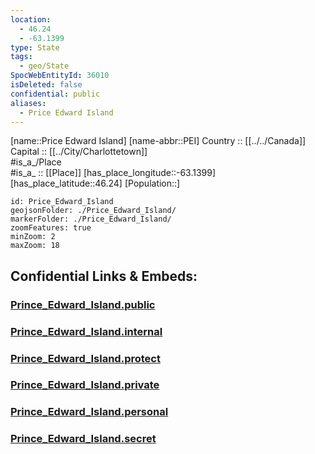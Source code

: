 ```yaml
---
location:
  - 46.24
  - -63.1399
type: State
tags:
  - geo/State
SpocWebEntityId: 36010
isDeleted: false
confidential: public
aliases:
  - Price Edward Island
---
```



[name::Price Edward Island] 
[name-abbr::PEI] 
Country :: [[../../Canada]]  
Capital :: [[../City/Charlottetown]]  
#is_a_/Place  
#is_a_ :: [[Place]] 
[has_place_longitude::-63.1399] 
[has_place_latitude::46.24] 
[Population::] 



```leaflet
id: Price_Edward_Island
geojsonFolder: ./Price_Edward_Island/
markerFolder: ./Price_Edward_Island/
zoomFeatures: true 
minZoom: 2 
maxZoom: 18
```


## Confidential Links & Embeds: 

### [Prince_Edward_Island.public](/_public/\Earth\Continent\America~North\Canada\provinces~CanadaPrince_Edward_Island.public.md) 

### [Prince_Edward_Island.internal](/_internal/\Earth\Continent\America~North\Canada\provinces~CanadaPrince_Edward_Island.internal.md) 

### [Prince_Edward_Island.protect](/_protect/\Earth\Continent\America~North\Canada\provinces~CanadaPrince_Edward_Island.protect.md) 

### [Prince_Edward_Island.private](/_private/\Earth\Continent\America~North\Canada\provinces~CanadaPrince_Edward_Island.private.md) 

### [Prince_Edward_Island.personal](/_personal/\Earth\Continent\America~North\Canada\provinces~CanadaPrince_Edward_Island.personal.md) 

### [Prince_Edward_Island.secret](/_secret/\Earth\Continent\America~North\Canada\provinces~CanadaPrince_Edward_Island.secret.md)

